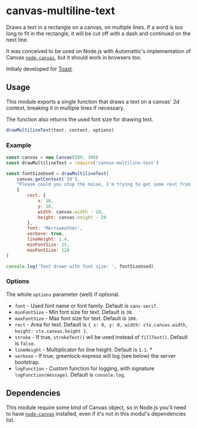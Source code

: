 # canvas-multiline-text

Draws a text in a rectangle on a canvas, on multiple lines. If a word is too long to fit in the rectangle, it will be cut off with a dash and continued on the next line.

It was conceived to be used on Node.js with Automattic's implementation of Canvas [`node-canvas`](https://github.com/Automattic/node-canvas), but it should work in browsers too.

Initialy developed for [Toast](https://github.com/Neesh774/Toast).

## Usage
This module exports a single function that draws a text on a canvas' 2d context, breaking it in multiple lines if necessary.

The function also returns the used font size for drawing text.

```javascript
drawMultilineText(text, context, options)
```

### Example
```javascript
const canvas = new Canvas(500, 300)
const drawMultilineText = require('canvas-multiline-text')

const fontSizeUsed = drawMultilineText(
	canvas.getContext('2d'),
	"Please could you stop the noise, I'm trying to get some rest from all the unborn chicken voices in my head. What's that? What's that?",
	{
		rect: {
			x: 10,
			y: 10,
			width: canvas.width - 20,
			height: canvas.height - 20
		},
		font: 'Merriweather',
		verbose: true,
		lineHeight: 1.4,
		minFontSize: 15,
		maxFontSize: 120
)

console.log('Text drawn with font size: ', fontSizeUsed)
```

### Options
The whole `options` parameter (well) if optional.
 * `font` - Used font name or font family. Default is `sans-serif`.
 * `minFontSize` - Min font size for text. Default is `30`.
 * `maxFontSize` - Max font size for text. Default is `100`.
 * `rect` - Area for text. Default is `{ x: 0, y: 0, width: ctx.canvas.width, height: ctx.canvas.height }`.
 * `stroke` - If true, `strokeText()` wil be used instead of `fillText()`. Default is `false`.
 * `lineHeight` - Multiplicator for line height. Default is `1.1`. *
 * `verbose` - If true, greenlock-express will log (see below) the server bootstrap.
 * `logFunction` - Custom function for logging, with signature `logFunction(message)`. Default is `console.log`.

## Dependencies
This module require some kind of Canvas object, so in Node.js you'll need to have [`node-canvas`](https://github.com/Automattic/node-canvas) installed, even if it's not in this modul's dependencies list.